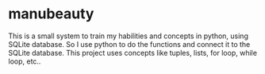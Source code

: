 # manubeauty
This is a small system to train my habilities and concepts in python, using SQLite database. 
So I use python to do the functions and connect it to the SQLite database.
This project uses concepts like tuples, lists, for loop, while loop, etc..
